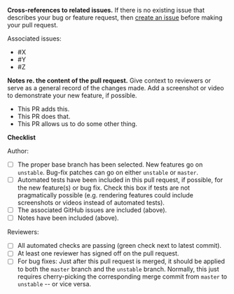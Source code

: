 **Cross-references to related issues.**  If there is no existing issue that describes your bug or feature request, then [create an issue](https://github.com/cytoscape/cytoscape.js/issues/new/choose) before making your pull request.

Associated issues:

- #X
- #Y
- #Z

**Notes re. the content of the pull request.** Give context to reviewers or serve as a general record of the changes made.  Add a screenshot or video to demonstrate your new feature, if possible.

- This PR adds this.
- This PR does that.
- This PR allows us to do some other thing.

**Checklist**

Author:

- [ ] The proper base branch has been selected.  New features go on `unstable`.  Bug-fix patches can go on either `unstable` or `master`.
- [ ] Automated tests have been included in this pull request, if possible, for the new feature(s) or bug fix.  Check this box if tests are not pragmatically possible (e.g. rendering features could include screenshots or videos instead of automated tests).
- [ ] The associated GitHub issues are included (above).
- [ ] Notes have been included (above).

Reviewers:

- [ ] All automated checks are passing (green check next to latest commit).
- [ ] At least one reviewer has signed off on the pull request.
- [ ] For bug fixes:  Just after this pull request is merged, it should be applied to both the `master` branch and the `unstable` branch.  Normally, this just requires cherry-picking the corresponding merge commit from `master` to `unstable` -- or vice versa.
